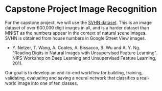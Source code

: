 # Capstone Project Image Recognition

For the capstone project, we will use the [SVHN dataset](http://ufldl.stanford.edu/housenumbers/). This is an  image dataset of over 600,000 digit images in all, and is a harder dataset than MNIST as the numbers appear in the context of natural scene images. SVHN is obtained from house numbers in Google Street View images. 

* Y. Netzer, T. Wang, A. Coates, A. Bissacco, B. Wu and A. Y. Ng. "Reading Digits in Natural Images with Unsupervised Feature Learning". NIPS Workshop on Deep Learning and Unsupervised Feature Learning, 2011.

Our goal is to develop an end-to-end workflow for building, training, validating, evaluating and saving a neural network that classifies a real-world image into one of ten classes.
